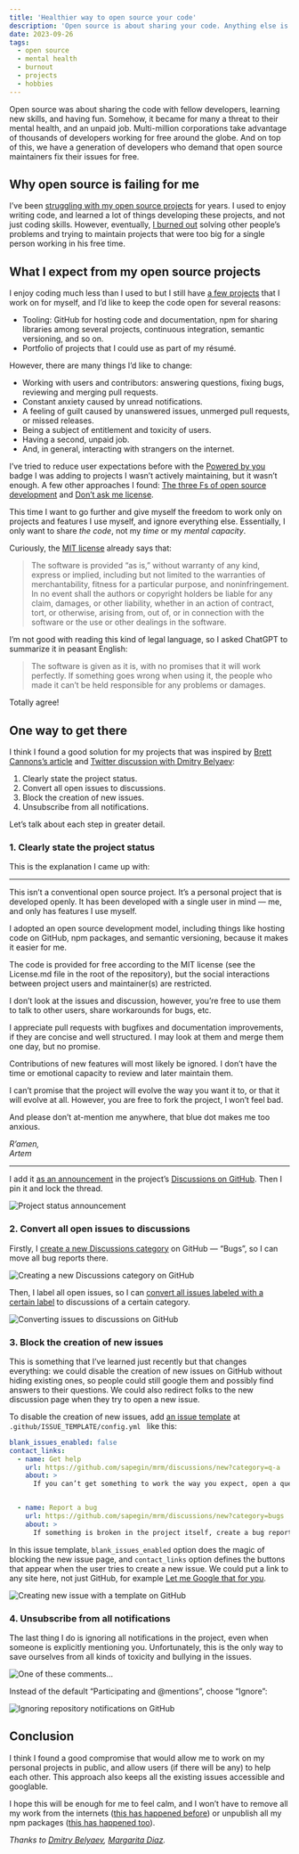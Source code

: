 ```yaml
---
title: 'Healthier way to open source your code'
description: 'Open source is about sharing your code. Anything else is optional. Don’t want to spend time answering issues and reviewing pull requests? It’s totally up to you!'
date: 2023-09-26
tags:
  - open source
  - mental health
  - burnout
  - projects
  - hobbies
---
```


Open source was about sharing the code with fellow developers, learning new skills, and having fun. Somehow, it became for many a threat to their mental health, and an unpaid job. Multi-million corporations take advantage of thousands of developers working for free around the globe. And on top of this, we have a generation of developers who demand that open source maintainers fix their issues for free.

## Why open source is failing for me

I’ve been [struggling with my open source projects](/blog/no-complaints-oss/) for years. I used to enjoy writing code, and learned a lot of things developing these projects, and not just coding skills. However, eventually, [I burned out](/blog/open-source-no-more/) solving other people’s problems and trying to maintain projects that were too big for a single person working in his free time.

## What I expect from my open source projects

I enjoy coding much less than I used to but I still have [a few projects](/) that I work on for myself, and I’d like to keep the code open for several reasons:

- Tooling: GitHub for hosting code and documentation, npm for sharing libraries among several projects, continuous integration, semantic versioning, and so on.
- Portfolio of projects that I could use as part of my résumé.

However, there are many things I’d like to change:

- Working with users and contributors: answering questions, fixing bugs, reviewing and merging pull requests.
- Constant anxiety caused by unread notifications.
- A feeling of guilt caused by unanswered issues, unmerged pull requests, or missed releases.
- Being a subject of entitlement and toxicity of users.
- Having a second, unpaid job.
- And, in general, interacting with strangers on the internet.

I’ve tried to reduce user expectations before with the [Powered by you](http://sapegin.github.io/powered-by-you/) badge I was adding to projects I wasn’t actively maintaining, but it wasn’t enough. A few other approaches I found: [The three Fs of open source development](https://boyter.org/posts/the-three-f-s-of-open-source/) and [Don’t ask me license](https://github.com/ErikMcClure/bad-licenses/blob/master/dont-ask-me.md).

This time I want to go further and give myself the freedom to work only on projects and features I use myself, and ignore everything else. Essentially, I only want to share _the code_, not my _time_ or my _mental capacity_.

Curiously, the [MIT license](https://choosealicense.com/licenses/mit/) already says that:

> The software is provided “as is,” without warranty of any kind, express or implied, including but not limited to the warranties of merchantability, fitness for a particular purpose, and noninfringement. In no event shall the authors or copyright holders be liable for any claim, damages, or other liability, whether in an action of contract, tort, or otherwise, arising from, out of, or in connection with the software or the use or other dealings in the software.

I’m not good with reading this kind of legal language, so I asked ChatGPT to summarize it in peasant English:

> The software is given as it is, with no promises that it will work perfectly. If something goes wrong when using it, the people who made it can’t be held responsible for any problems or damages.

Totally agree!

## One way to get there

I think I found a good solution for my projects that was inspired by [Brett Cannons’s article](https://snarky.ca/the-social-contract-of-open-source/) and [Twitter discussion with Dmitry Belyaev](https://twitter.com/blvdmitry/status/1701916984806383720):

1. Clearly state the project status.
2. Convert all open issues to discussions.
3. Block the creation of new issues.
4. Unsubscribe from all notifications.

Let’s talk about each step in greater detail.

### 1. Clearly state the project status

This is the explanation I came up with:

---

This isn’t a conventional open source project. It’s a personal project that is developed openly. It has been developed with a single user in mind — me, and only has features I use myself.

I adopted an open source development model, including things like hosting code on GitHub, npm packages, and semantic versioning, because it makes it easier for me.

The code is provided for free according to the MIT license (see the License.md file in the root of the repository), but the social interactions between project users and maintainer(s) are restricted.

I don’t look at the issues and discussion, however, you’re free to use them to talk to other users, share workarounds for bugs, etc.

I appreciate pull requests with bugfixes and documentation improvements, if they are concise and well structured. I may look at them and merge them one day, but no promise.

Contributions of new features will most likely be ignored. I don’t have the time or emotional capacity to review and later maintain them.

I can’t promise that the project will evolve the way you want it to, or that it will evolve at all. However, you are free to fork the project, I won’t feel bad.

And please don’t at-mention me anywhere, that blue dot makes me too anxious.

_R’amen,<br/>Artem_

---

I add it [as an announcement](https://github.com/sapegin/mrm/discussions/298) in the project’s [Discussions on GitHub](https://docs.github.com/en/discussions/quickstart). Then I pin it and lock the thread.

![Project status announcement](/images/healthy-open-source-project-status.png)

### 2. Convert all open issues to discussions

Firstly, I [create a new Discussions category](https://docs.github.com/en/discussions/managing-discussions-for-your-community/managing-categories-for-discussions) on GitHub — “Bugs”, so I can move all bug reports there.

![Creating a new Discussions category on GitHub](/images/healthy-open-source-new-discussions-category.png)

Then, I label all open issues, so I can [convert all issues labeled with a certain label](https://docs.github.com/en/discussions/managing-discussions-for-your-community/managing-discussions#converting-issues-based-on-labels) to discussions of a certain category.

![Converting issues to discussions on GitHub](/images/healthy-open-source-convert-issues.png)

### 3. Block the creation of new issues

This is something that I’ve learned just recently but that changes everything: we could disable the creation of new issues on GitHub without hiding existing ones, so people could still google them and possibly find answers to their questions. We could also redirect folks to the new discussion page when they try to open a new issue.

To disable the creation of new issues, add [an issue template](https://docs.github.com/en/communities/using-templates-to-encourage-useful-issues-and-pull-requests/configuring-issue-templates-for-your-repository) at `.github/ISSUE_TEMPLATE/config.yml ` like this:

```yaml
blank_issues_enabled: false
contact_links:
  - name: Get help
    url: https://github.com/sapegin/mrm/discussions/new?category=q-a
    about: >
      If you can’t get something to work the way you expect, open a question in our discussion forums.


  - name: Report a bug
    url: https://github.com/sapegin/mrm/discussions/new?category=bugs
    about: >
      If something is broken in the project itself, create a bug report.
```

In this issue template, `blank_issues_enabled` option does the magic of blocking the new issue page, and `contact_links` option defines the buttons that appear when the user tries to create a new issue. We could put a link to any site here, not just GitHub, for example [Let me Google that for you](https://letmegooglethat.com).

![Creating new issue with a template on GitHub](/images/healthy-open-source-new-issue.png)

### 4. Unsubscribe from all notifications

The last thing I do is ignoring all notifications in the project, even when someone is explicitly mentioning you. Unfortunately, this is the only way to save ourselves from all kinds of toxicity and bullying in the issues.

![One of these comments…](/images/healthy-open-source-one-of-these-comments.webp)

Instead of the default “Participating and @mentions”, choose “Ignore”:

![Ignoring repository notifications on GitHub](/images/healthy-open-source-igonre-notifications.png)

## Conclusion

I think I found a good compromise that would allow me to work on my personal projects in public, and allow users (if there will be any) to help each other. This approach also keeps all the existing issues accessible and googlable.

I hope this will be enough for me to feel calm, and I won’t have to remove all my work from the internets ([this has happened before](https://news.ycombinator.com/item?id=3073798)) or unpublish all my npm packages ([this has happened too](https://www.theregister.com/2016/03/23/npm_left_pad_chaos/)).

_Thanks to [Dmitry Belyaev](https://twitter.com/blvdmitry), [Margarita Diaz](https://drtaco.net)._
